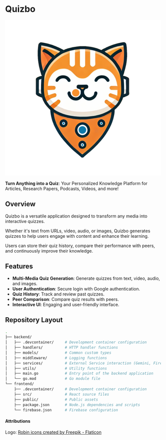 # Quizbo
![Quizbo Logo](frontend/read-robin-app/src/logo.png)

**Turn Anything into a Quiz**: Your Personalized Knowledge Platform for Articles, Research Papers, Podcasts, Videos, and more!

## Overview
Quizbo is a versatile application designed to transform any media into interactive quizzes. 

Whether it's text from URLs, video, audio, or images, Quizbo generates quizzes to help users engage with content and enhance their learning.

Users can store their quiz history, compare their performance with peers, and continuously improve their knowledge.

## Features
- **Multi-Media Quiz Generation**: Generate quizzes from text, video, audio, and images.
- **User Authentication**: Secure login with Google authentication.
- **Quiz History**: Track and review past quizzes.
- **Peer Comparison**: Compare quiz results with peers.
- **Interactive UI**: Engaging and user-friendly interface.

## Repository Layout
```bash
.
├── backend/
│   ├── .devcontainer/     # Development container configuration
│   ├── handlers/          # HTTP handler functions
│   ├── models/            # Common custom types
│   ├── middleware/        # Logging functions
│   ├── services/          # External Service interaction (Gemini, Firestore)
│   ├── utils/             # Utility functions
│   ├── main.go            # Entry point of the backend application
│   └── go.mod             # Go module file
└── frontend/
    ├── .devcontainer/     # Development container configuration
    ├── src/               # React source files
    ├── public/            # Public assets
    ├── package.json       # Node.js dependencies and scripts
    └── firebase.json      # Firebase configuration
```

#### Attributions

Logo: <a href="https://www.flaticon.com/free-icons/robin" title="robin icons">Robin icons created by Freepik - Flaticon</a>